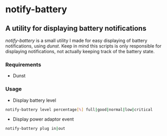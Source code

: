 # notify-battery
## A utility for displaying battery notifications

*notify-battery* is a small utility I made for easy displaying of battery notifications, using *dunst*. Keep in mind this scripts is only responsible for displaying notifications, not actually keeping track of the battery state.

### Requirements
- Dunst

### Usage
- Display battery level
```sh 
notify-battery level percentage[%] full|good|normal|low|critical
```
- Display power adaptor event
```sh 
notify-battery plug in|out
```